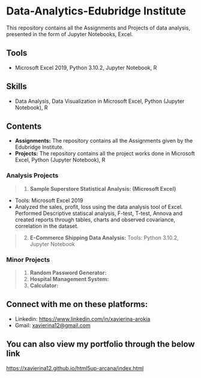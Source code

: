 # Data-Analytics-Edubridge Institute
This repository contains all the Assignments and Projects of data analysis, presented in the form of Jupyter Notebooks, Excel.

## Tools
* Microsoft Excel 2019, Python 3.10.2, Jupyter Notebook, R

## Skills
* Data Analysis, Data Visualization in Microsoft Excel, Python (Jupyter Notebook), R

## Contents
* **Assignments:** The repository contains all the Assignments given by the Edubridge Institute. 
* **Projects:** The repository contains all the project works done in Microsoft Excel, Python (Jupyter Notebook), R
### Analysis Projects
>1. **Sample Superstore Statistical Analysis: (Microsoft Excel)**
* Tools: Microsoft Excel 2019
* Analyzed the sales, profit, loss using the data analysis tool of Excel. Performed Descriptive statiscal analysis, F-test, T-test, Annova and created reports through tables, charts and observed covariance, correlation in the dataset.
>2. **E-Commerce Shipping Data Analysis:**
Tools: Python 3.10.2, Jupyter Notebook
### Minor Projects
>1. **Random Password Generator:**
>2. **Hospital Management System:**
>3. **Calculator:**



## Connect with me on these platforms:
* Linkedin:  https://www.linkedin.com/in/xavierina-arokia 
* Gmail: xavierina12@gmail.com 


## You can also view my portfolio through the below link
https://xavierina12.github.io/html5up-arcana/index.html
